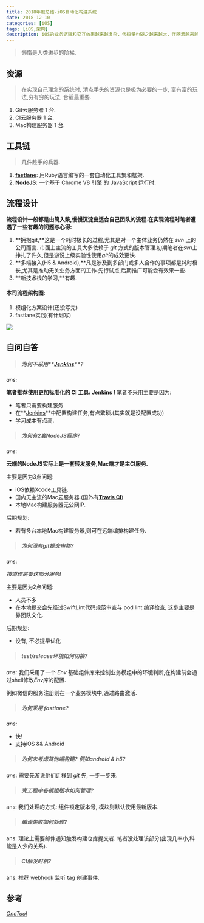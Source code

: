```yaml
---
title: 2018年度总结-iOS自动化构建系统
date: 2018-12-10
categories: [iOS]
tags: [iOS,架构]
description: iOS的业务逻辑和交互效果越来越复杂，代码量也随之越来越大，伴随着越来越大的代码量而来的还有代码的管理和部署的问题。模组化大行其道，但是构建发布任务也越来越费劲了。在开发环境中模组化会将原本的大型应用分割成很多小模块与组件，再在壳工程中合并构建. iOS 中此类系统化自动构建的系统较少, 大部分企业都采用内部自研.例如滴滴的 OneTool.
---
```


> 懒惰是人类进步的阶梯.

## 资源

> 在实现自己理念的系统时, 清点手头的资源也是极为必要的一步, 富有富的玩法,穷有穷的玩法, 合适最重要.

1. Git云服务器 1 台.
2. CI云服务器 1 台.
3. Mac构建服务器 1 台.

## 工具链

> 几件趁手的兵器.

1. [**fastlane**](https://fastlane.tools/): 用Ruby语言编写的一套自动化工具集和框架.
2. [**NodeJS**](https://developers.google.com/v8/): 一个基于 Chrome V8 引擎 的 JavaScript 运行时.

## 流程设计

**流程设计一般都是由简入繁,慢慢沉淀出适合自己团队的流程.在实现流程时笔者遭遇了一些有趣的问题与心得:**

1. **拥抱git,**这是一个耗时极长的过程,尤其是对一个主体业务仍然在 *svn* 上的公司而言. 市面上主流的工具大多依赖于 *git* 方式的版本管理.初期笔者在*svn*上挣扎了许久,但是游说上级实验性使用*git*的成效更快.
2. **多端接入(H5 & Android),**凡是涉及到多部门或多人合作的事项都是耗时极长,尤其是推动无关业务方面的工作.先行试点,后期推广可能会有效果一些.
3. **新技术栈的学习,**有趣.

#### 本司流程架构图:

1. 模组化方案设计(还没写完)
2. fastlane实践(有计划写)

![](https://s.linhey.com/iOS-%E6%9E%B6%E6%9E%84%E8%AE%BE%E8%AE%A1-05.png!m1)

## 自问自答

> ##### 为何不采用**[Jenkins](https://jenkins.io/)**?

*ans:*

**笔者推荐使用更加标准化的 CI 工具:  [Jenkins](https://jenkins.io/) !**
笔者不采用主要是因为:

- 笔者只需要构建服务
- 在**[Jenkins](https://jenkins.io/)**中配置构建任务,有点繁琐.(其实就是没配置成功)
- 学习成本有点高.

> ##### 为何有2套NodeJS程序?

*ans:*

**云端的NodeJS实际上是一套转发服务,Mac端才是主CI服务.**

主要是因为3点问题:

- iOS依赖Xcode工具链.
- 国内无主流的Mac云服务器.(国外有[**Travis CI**](https://travis-ci.org/))
- 本地Mac构建服务器无公网IP.

后期规划:

- 若有多台本地Mac构建服务器,则可在远端编排构建任务.

> ##### 为何没有git提交审核?

*ans*:

*按道理需要这部分服务!*

主要是因为2点问题:

- 人员不多
- 在本地提交会先经过SwiftLint代码规范审查与 pod lint 编译检查, 这步主要是靠团队文化.

后期规划:

- 没有, 不必提早优化

> ##### test/release环境如何切换?

*ans:* 我们采用了一个 *Env* 基础组件库来控制业务模组中的环境判断,在构建前会通过shell修改*Env*库的配置.

例如微信的服务注册则在一个业务模块中,通过路由激活.

> ##### 为何采用 fastlane?

*ans:* 

- 快!
- 支持iOS && Android

> ##### 为何未考虑其他端构建? 例如android & h5?

*ans*: 需要先游说他们迁移到 *git* 先, 一步一步来.

> ##### 壳工程中各模组版本如何管理?

ans: 我们处理的方式: 组件锁定版本号, 模块则默认使用最新版本.

> ##### 编译失败如何处理?

ans: 理论上需要邮件通知触发构建仓库提交者. 笔者没处理该部分(出现几率小,科能是人少的关系).

> ##### CI触发时机?

ans: 推荐 webhook 监听 tag 创建事件.

## 参考

[*OneTool*](https://www.itcodemonkey.com/article/2625.html)